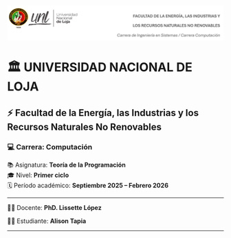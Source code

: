 
![LogoUNL](img/UNL.png)

# 🏛️ UNIVERSIDAD NACIONAL DE LOJA  

## ⚡ Facultad de la Energía, las Industrias y los Recursos Naturales No Renovables  

### 💻 Carrera: **Computación**  
📚 Asignatura: **Teoría de la Programación**  
🎓 Nivel: **Primer ciclo**  
🗓️ Período académico: **Septiembre 2025 – Febrero 2026**  

---
👩‍🏫 Docente: **PhD. Lissette López**

🧑‍🎓 Estudiante: **Alison Tapia**

---

